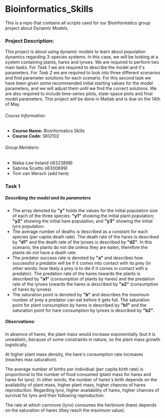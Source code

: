 # Bioinformatics_Skills

This is a repo that contains all scripts used for our Bioinformatics group project about Dynamic Models. 

### Project Description:  
This project is about using dynamic models to learn about population dynamics regarding 3-species systems. In this case, we will be looking at a system containing plants, hares and lynxes. We are required to perform two main tasks. For *Task 1* we are required to describe the model and it's parameters. For *Task 2* we are required to look into three different scenarios and find parameter solutions for each scenario. For this second task we have been given some recommended initial starting values for the model parameters, and we will adjust them until we find the correct solutions.  We are also required to include time-series plots, state-space plots and final model parameters. This project will be done in Matlab and is due on the 14th of May. 


###### Course Information:
- **Course Name:** Bioinformatics Skills
- **Course Code:** SKI2102

###### Group Members:
- Nieka-Lee Ireland (i6323898)  
- Sabrina Scuitto (i6300699)  
- Tom van Wersch (add here)  


### Task 1
##### *Describing the model and its parameters*

- The array denoted by **"y"** holds the values for the initial population size of each of the three species: **"y1"** showing the initial plant population; **"y2"** showing the initial hare population; and **"y3"** showing the initial lynx population.
- The average number of deaths is described as a constant for each species (per capita death rate). The death rate of the hares is described by **"d1"** and the death rate of the lynxes is described by **"d2"**. In this scenario, the plants do not die unless they are eaten, therefore the plants do not have a death rate.
- The predator success rate is denoted by **"a"** and describes how successful a predator will be if it comes into contact with its prey (in other words: how likely a prey is to die if it comes in contact with a predator). The predation rate of the hares towards the plants is described by **"a1"** (consumption of plants by hares) and the predation rate of the lynxes towards the hares is described by **"a2"** (consumption of hares by lynxes).
- The saturation point is denoted by **"b"** and describes the maximum number of prey a predator can eat before it gets full. The saturation point for plant consumption by hares is described by **"b1"** and the saturation point for hare consumption by lynxes is described by **"b2"**. 



##### *Observations:*
In absence of hares, the plant mass would increase exponentially (but it is unrealistic, because of some constraints in nature, so the plant mass growth logistically. 

At higher plant mass density, the hare's consumption rate increases (reaches max saturation).

The average number of births per individual (per capita birth rate) is proportional to the number of food consumed (plant mass for hares and hares for lynx). In other words, the number of hares's birth depends on the availability of plant mass, higher plant mass, higher chances of hares reproduction. Regarding lynx, higher availability of hares, higher chances of survival for lynx and their following reproduction.

The rate at which carnivore (lynx) consumes the herbivore (hare) depends on the saturation of hares (they reach the maximum value).
